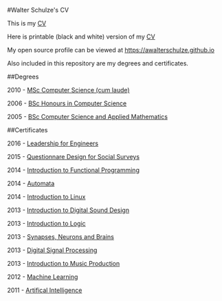 #Walter Schulze's CV

This is my [CV](https://raw.githubusercontent.com/awalterschulze/waltercv/master/waltercv.pdf)

Here is printable (black and white) version of my [CV](https://raw.githubusercontent.com/awalterschulze/waltercv/master/waltercv-print.pdf)

My open source profile can be viewed at
https://awalterschulze.github.io

Also included in this repository are my degrees and certificates.

##Degrees

2010 - [MSc Computer Science (cum laude)](https://raw.githubusercontent.com/awalterschulze/waltercv/master/2010-msc-degree.pdf)

2006 - [BSc Honours in Computer Science](https://raw.githubusercontent.com/awalterschulze/waltercv/master/2006-hons-degree.pdf)

2005 - [BSc Computer Science and Applied Mathematics](https://raw.githubusercontent.com/awalterschulze/waltercv/master/2005-bsc-degree.pdf)

##Certificates

2016 - [Leadership for Engineers](https://raw.githubusercontent.com/awalterschulze/waltercv/master/2016-01-LeadershipForEngineers-Edx-Certificate.pdf)

2015 - [Questionnare Design for Social Surveys](https://raw.githubusercontent.com/awalterschulze/waltercv/master/2015-12-QuestionnaireDesignforSocialSurveys.pdf)

2014 - [Introduction to Functional Programming](https://raw.githubusercontent.com/awalterschulze/waltercv/master/2014-IntroductionToFunctionalProgramming-Edx-Certificate.pdf)

2014 - [Automata](https://raw.githubusercontent.com/awalterschulze/waltercv/master/2014-Coursera_automata.pdf)

2014 - [Introduction to Linux](https://raw.githubusercontent.com/awalterschulze/waltercv/master/2014-11-IntroductionToLinux-Certificate.pdf)

2013 - [Introduction to Digital Sound Design](https://raw.githubusercontent.com/awalterschulze/waltercv/master/2013-Introduction_to_Digital_Sound_Design.pdf)

2013 - [Introduction to Logic](https://raw.githubusercontent.com/awalterschulze/waltercv/master/2013-11-Coursera_intrologic.pdf)

2013 - [Synapses, Neurons and Brains](https://raw.githubusercontent.com/awalterschulze/waltercv/master/2013-06-SynapsesNeuronsAndBrains-Certificate.pdf)

2013 - [Digital Signal Processing](https://raw.githubusercontent.com/awalterschulze/waltercv/master/2013-05-Digital-Signal-Processing-Certificate.pdf)

2013 - [Introduction to Music Production](https://raw.githubusercontent.com/awalterschulze/waltercv/master/2013-04-Introduction-to-Music-Production-Certificate.pdf)

2012 - [Machine Learning](https://raw.githubusercontent.com/awalterschulze/waltercv/master/2012-01-ml-class-49854.pdf)

2011 - [Artifical Intelligence](https://raw.githubusercontent.com/awalterschulze/waltercv/master/2011-12-www.ai-class.com-letter067293_signed.pdf)



